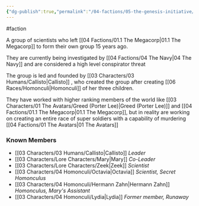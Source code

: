 ```yaml
---
{"dg-publish":true,"permalink":"/04-factions/05-the-genesis-initiative/"}
---
```


#faction

A group of scientists who left [[04 Factions/01.1 The Megacorp\|01.1 The Megacorp]] to form their own group 15 years ago. 

They are currently being investigated by [[04 Factions/04 The Navy\|04 The Navy]] and are considered a high level conspirator threat

The group is led and founded by [[03 Characters/03 Humans/Callisto\|Callisto]] , who created the group after creating [[06 Races/Homonculi\|Homonculi]] of her three children.

They have worked with higher ranking members of the world like [[03 Characters/01 The Avatars/Greed (Porter Lee)\|Greed (Porter Lee)]] and [[04 Factions/01.1 The Megacorp\|01.1 The Megacorp]], but in reality are working on creating an entire race of super soldiers with a capability of murdering [[04 Factions/01 The Avatars\|01 The Avatars]]

### **Known Members**

- [[03 Characters/03 Humans/Callisto\|Callisto]] *Leader*
- [[03 Characters/Lore Characters/Mary\|Mary]] *Co-Leader*
- [[03 Characters/Lore Characters/Zeek\|Zeek]] *Scientist*
- [[03 Characters/04 Homonculi/Octavia\|Octavia]] *Scientist, Secret Homonculus*
- [[03 Characters/04 Homonculi/Hermann Zahn\|Hermann Zahn]] *Homonculus, Mary's Assistant*
- [[03 Characters/04 Homonculi/Lydia\|Lydia]] *Former member, Runaway*